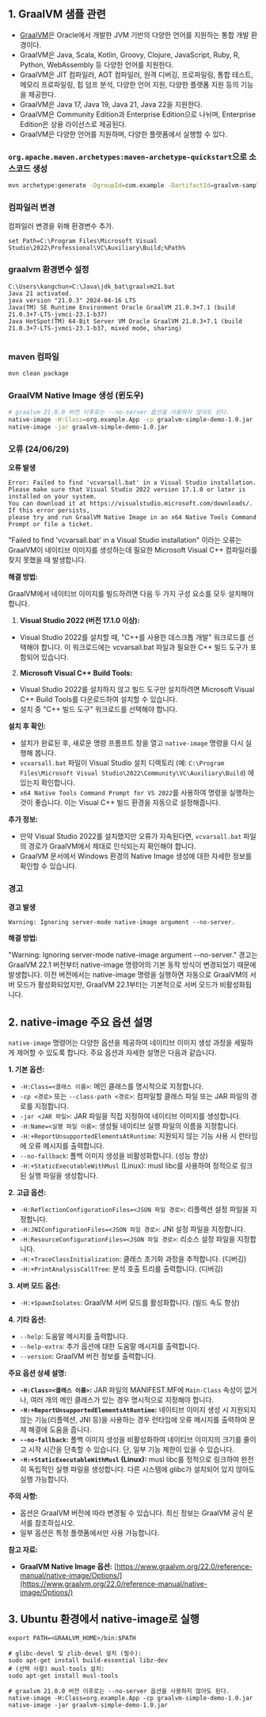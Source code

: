 ## 1. GraalVM 샘플 관련

- [GraalVM](https://www.graalvm.org/)은 Oracle에서 개발한 JVM 기반의 다양한 언어를 지원하는 통합 개발 환경이다.
- GraalVM은 Java, Scala, Kotlin, Groovy, Clojure, JavaScript, Ruby, R, Python, WebAssembly 등 다양한 언어를 지원한다.
- GraalVM은 JIT 컴파일러, AOT 컴파일러, 원격 디버깅, 프로파일링, 통합 테스트, 메모리 프로파일링, 힙 덤프 분석, 다양한 언어 지원, 다양한 플랫폼 지원 등의 기능을 제공한다.
- GraalVM은 Java 17, Java 19, Java 21, Java 22을 지원한다.
- GraalVM은 Community Edition과 Enterprise Edition으로 나뉘며, Enterprise Edition은 상용 라이선스로 제공된다.
- GraalVM은 다양한 언어를 지원하며, 다양한 플랫폼에서 실행할 수 있다.

### `org.apache.maven.archetypes:maven-archetype-quickstart`으로 소스코드 생성

```bash
mvn archetype:generate -DgroupId=com.example -DartifactId=graalvm-sample -DarchetypeArtifactId=maven-archetype-quickstart -DinteractiveMode=false
```

### 컴파일러 변경

컴파일러 변경을 위해 환경변수 추가.

```shell
set Path=C:\Program Files\Microsoft Visual Studio\2022\Professional\VC\Auxiliary\Build;%Path%
```

### graalvm 환경변수 설정

```shell
C:\Users\kangchun>C:\Java\jdk_bat\graalvm21.bat
Java 21 activated.
java version "21.0.3" 2024-04-16 LTS
Java(TM) SE Runtime Environment Oracle GraalVM 21.0.3+7.1 (build 21.0.3+7-LTS-jvmci-23.1-b37)
Java HotSpot(TM) 64-Bit Server VM Oracle GraalVM 21.0.3+7.1 (build 21.0.3+7-LTS-jvmci-23.1-b37, mixed mode, sharing)


```

### maven 컴파일

```bash
mvn clean package
```

### GraalVM Native Image 생성 (윈도우)

```bash
# graalvm 21.0.0 버전 이후로는 --no-server 옵션을 사용하지 않아도 된다.
native-image -H:Class=org.example.App -cp graalvm-simple-demo-1.0.jar
native-image -jar graalvm-simple-demo-1.0.jar

```

### 오류 (24/06/29)

**오류 발생**  

```log
Error: Failed to find 'vcvarsall.bat' in a Visual Studio installation.
Please make sure that Visual Studio 2022 version 17.1.0 or later is installed on your system. 
You can download it at https://visualstudio.microsoft.com/downloads/. If this error persists, 
please try and run GraalVM Native Image in an x64 Native Tools Command Prompt or file a ticket.
```

"Failed to find 'vcvarsall.bat' in a Visual Studio installation" 이라는 오류는 GraalVM이 네이티브 이미지를 생성하는데 필요한 Microsoft Visual C++ 컴파일러를 찾지 못했을 때 발생합니다.

**해결 방법:**

GraalVM에서 네이티브 이미지를 빌드하려면 다음 두 가지 구성 요소를 모두 설치해야 합니다.

1. **Visual Studio 2022 (버전 17.1.0 이상):**

* Visual Studio 2022를 설치할 때, "C++를 사용한 데스크톱 개발" 워크로드를 선택해야 합니다. 이 워크로드에는 vcvarsall.bat 파일과 필요한 C++ 빌드 도구가 포함되어 있습니다.

2. **Microsoft Visual C++ Build Tools:**

* Visual Studio 2022를 설치하지 않고 빌드 도구만 설치하려면 Microsoft Visual C++ Build Tools를 다운로드하여 설치할 수 있습니다.
* 설치 중 "C++ 빌드 도구" 워크로드를 선택해야 합니다.

**설치 후 확인:**

* 설치가 완료된 후, 새로운 명령 프롬프트 창을 열고 `native-image` 명령을 다시 실행해 봅니다.
* `vcvarsall.bat` 파일이 Visual Studio 설치 디렉토리 (예: `C:\Program Files\Microsoft Visual Studio\2022\Community\VC\Auxiliary\Build`) 에 있는지 확인합니다.
* `x64 Native Tools Command Prompt for VS 2022`를 사용하여 명령을 실행하는 것이 좋습니다. 이는 Visual C++ 빌드 환경을 자동으로 설정해줍니다.

**추가 정보:**

* 만약 Visual Studio 2022를 설치했지만 오류가 지속된다면, `vcvarsall.bat` 파일의 경로가 GraalVM에서 제대로 인식되는지 확인해야 합니다.
* GraalVM 문서에서 Windows 환경의 Native Image 생성에 대한 자세한 정보를 확인할 수 있습니다.

### 경고

**경고 발생**

```log
Warning: Ignoring server-mode native-image argument --no-server.
```

**해결 방법:**

"Warning: Ignoring server-mode native-image argument --no-server." 경고는 GraalVM 22.1 버전부터 native-image 명령어의 기본 동작 방식이 변경되었기 때문에 발생합니다. 이전 버전에서는 native-image 명령을 실행하면 자동으로 GraalVM의 서버 모드가 활성화되었지만, GraalVM 22.1부터는 기본적으로 서버 모드가 비활성화됩니다.


## 2. native-image 주요 옵션 설명

`native-image` 명령어는 다양한 옵션을 제공하여 네이티브 이미지 생성 과정을 세밀하게 제어할 수 있도록 합니다. 주요 옵션과 자세한 설명은 다음과 같습니다.

**1. 기본 옵션:**

* `-H:Class=<클래스 이름>`: 메인 클래스를 명시적으로 지정합니다.
* `-cp <경로>` 또는 `--class-path <경로>`: 컴파일할 클래스 파일 또는 JAR 파일의 경로를 지정합니다.
* `-jar <JAR 파일>`: JAR 파일을 직접 지정하여 네이티브 이미지를 생성합니다.
* `-H:Name=<실행 파일 이름>`: 생성될 네이티브 실행 파일의 이름을 지정합니다.
* `-H:+ReportUnsupportedElementsAtRuntime`: 지원되지 않는 기능 사용 시 런타임에 오류 메시지를 출력합니다.
* `--no-fallback`: 폴백 이미지 생성을 비활성화합니다. (성능 향상)
* `-H:+StaticExecutableWithMusl` (Linux): musl libc를 사용하여 정적으로 링크된 실행 파일을 생성합니다.

**2. 고급 옵션:**

* `-H:ReflectionConfigurationFiles=<JSON 파일 경로>`: 리플렉션 설정 파일을 지정합니다.
* `-H:JNIConfigurationFiles=<JSON 파일 경로>`: JNI 설정 파일을 지정합니다.
* `-H:ResourceConfigurationFiles=<JSON 파일 경로>`: 리소스 설정 파일을 지정합니다.
* `-H:+TraceClassInitialization`: 클래스 초기화 과정을 추적합니다. (디버깅)
* `-H:+PrintAnalysisCallTree`: 분석 호출 트리를 출력합니다. (디버깅)

**3. 서버 모드 옵션:**

* `-H:+SpawnIsolates`: GraalVM 서버 모드를 활성화합니다. (빌드 속도 향상)

**4. 기타 옵션:**

* `--help`: 도움말 메시지를 출력합니다.
* `--help-extra`: 추가 옵션에 대한 도움말 메시지를 출력합니다.
* `--version`: GraalVM 버전 정보를 출력합니다.

**주요 옵션 상세 설명:**

* **`-H:Class=<클래스 이름>`:** JAR 파일의 MANIFEST.MF에 `Main-Class` 속성이 없거나, 여러 개의 메인 클래스가 있는 경우 명시적으로 지정해야 합니다.
* **`-H:+ReportUnsupportedElementsAtRuntime`:** 네이티브 이미지 생성 시 지원되지 않는 기능(리플렉션, JNI 등)을 사용하는 경우 런타임에 오류 메시지를 출력하여 문제 해결에 도움을 줍니다.
* **`--no-fallback`:** 폴백 이미지 생성을 비활성화하여 네이티브 이미지의 크기를 줄이고 시작 시간을 단축할 수 있습니다. 단, 일부 기능 제한이 있을 수 있습니다.
* **`-H:+StaticExecutableWithMusl` (Linux):** musl libc를 정적으로 링크하여 완전히 독립적인 실행 파일을 생성합니다. 다른 시스템에 glibc가 설치되어 있지 않아도 실행 가능합니다.

**주의 사항:**

* 옵션은 GraalVM 버전에 따라 변경될 수 있습니다. 최신 정보는 GraalVM 공식 문서를 참조하십시오.
* 일부 옵션은 특정 플랫폼에서만 사용 가능합니다.

**참고 자료:**

* **GraalVM Native Image 옵션:** [https://www.graalvm.org/22.0/reference-manual/native-image/Options/](https://www.graalvm.org/22.0/reference-manual/native-image/Options/)

## 3. Ubuntu 환경에서 native-image로 실행  

```shell
export PATH=<GRAALVM_HOME>/bin:$PATH
```  

```shell
# glibc-devel 및 zlib-devel 설치 (필수):
sudo apt-get install build-essential libz-dev
# (선택 사항) musl-tools 설치:
sudo apt-get install musl-tools
```

```shell
# graalvm 21.0.0 버전 이후로는 --no-server 옵션을 사용하지 않아도 된다.
native-image -H:Class=org.example.App -cp graalvm-simple-demo-1.0.jar
native-image -jar graalvm-simple-demo-1.0.jar
```


